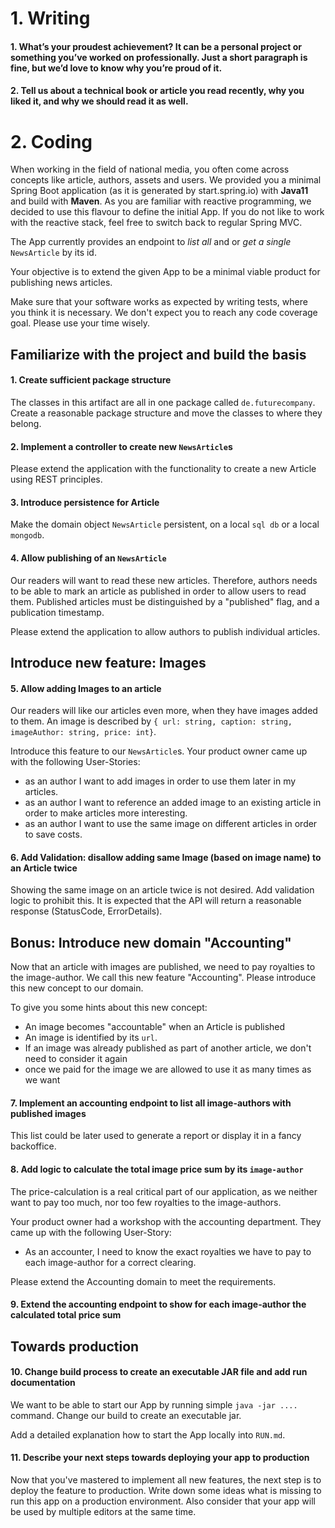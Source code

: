 # 1. Writing

#### 1. What’s your proudest achievement? It can be a personal project or something you’ve worked on professionally. Just a short paragraph is fine, but we’d love to know why you’re proud of it.
#### 2. Tell us about a technical book or article you read recently, why you liked it, and why we should read it as well.

# 2. Coding

When working in the field of national media, you often come across concepts like article, authors, assets and users.
We provided you a minimal Spring Boot application (as it is generated by start.spring.io) with **Java11** and build with **Maven**.
As you are familiar with reactive programming, we decided to use this flavour to define the initial App. If you do not like to work with the reactive stack,
feel free to switch back to regular Spring MVC.

The App currently provides an endpoint to *list all* and or *get a single* `NewsArticle` by its id.

Your objective is to extend the given App to be a minimal viable product for publishing news articles. 

Make sure that your software works as expected by writing tests, where you think it is necessary.
We don't expect you to reach any code coverage goal. Please use your time wisely.

## Familiarize with the project and build the basis
#### 1. Create sufficient package structure

The classes in this artifact are all in one package called `de.futurecompany`. Create a reasonable package structure and move the classes to where they belong.

#### 2. Implement a controller to create new `NewsArticle`s

Please extend the application with the functionality to create a new Article using REST principles.

#### 3. Introduce persistence for Article

Make the domain object `NewsArticle` persistent, on a local `sql db` or a local `mongodb`.

#### 4. Allow publishing of an `NewsArticle`

Our readers will want to read these new articles. 
Therefore, authors needs to be able to mark an article as published in order to allow users to read them.
Published articles must be distinguished by a "published" flag, and a publication timestamp.

Please extend the application to allow authors to publish individual articles.

## Introduce new feature: Images
#### 5. Allow adding Images to an article

Our readers will like our articles even more, when they have images added to them. 
An image is described by `{ url: string, caption: string, imageAuthor: string, price: int}`.  

Introduce this feature to our `NewsArticle`s. Your product owner came up with the following User-Stories:

* as an author I want to add images in order to use them later in my articles.
* as an author I want to reference an added image to an existing article in order to make articles more interesting.
* as an author I want to use the same image on different articles in order to save costs.

#### 6. Add Validation: disallow adding same Image (based on image name) to an Article twice

Showing the same image on an article twice is not desired. Add validation logic to prohibit this.
It is expected that the API will return a reasonable response (StatusCode, ErrorDetails).

## Bonus: Introduce new domain "Accounting"

Now that an article with images are published, we need to pay royalties to the image-author.
We call this new feature "Accounting". Please introduce this new concept to our domain.

To give you some hints about this new concept:
* An image becomes "accountable" when an Article is published
* An image is identified by its `url`.
* If an image was already published as part of another article, we don't need to consider it again
* once we paid for the image we are allowed to use it as many times as we want

#### 7. Implement an accounting endpoint to list all image-authors with published images

This list could be later used to generate a report or display it in a fancy backoffice.

#### 8. Add logic to calculate the total image price sum by its `image-author`

The price-calculation is a real critical part of our application, as we neither want to pay too much, nor too few royalties to the image-authors.

Your product owner had a workshop with the accounting department. They came up with the following User-Story:

* As an accounter, I need to know the exact royalties we have to pay to each image-author for a correct clearing.

Please extend the Accounting domain to meet the requirements.

#### 9. Extend the accounting endpoint to show for each image-author the calculated total price sum

## Towards production

#### 10. Change build process to create an executable JAR file and add run documentation

We want to be able to start our App by running simple `java -jar ....` command. Change our build to create an executable jar.

Add a detailed explanation how to start the App locally into `RUN.md`.

#### 11. Describe your next steps towards deploying your app to production

Now that you've mastered to implement all new features, the next step is to deploy the feature to production. Write down some ideas
what is missing to run this app on a production environment. Also consider that your app will be used by multiple editors at the same time.
